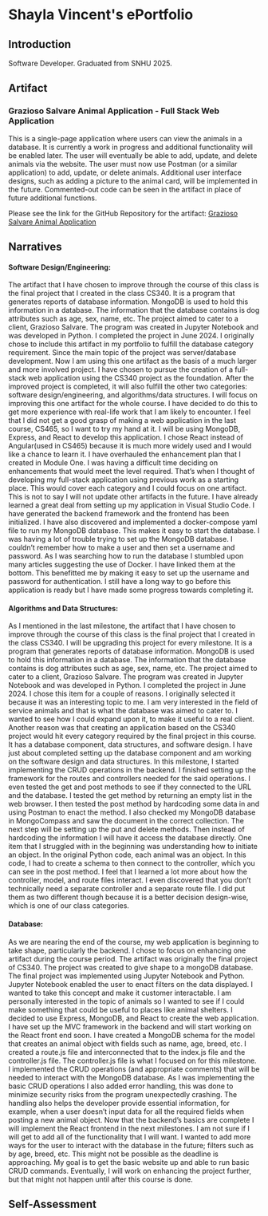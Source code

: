 # Shayla Vincent's ePortfolio
## Introduction
Software Developer. Graduated from SNHU 2025. 
## Artifact
### Grazioso Salvare Animal Application - Full Stack Web Application
This is a single-page application where users can view the animals in a database. It is currently a work in progress and additional functionality will be enabled later. The user will eventually be able to add, update, and delete animals via the website. The user must now use Postman (or a similar application) to add, update, or delete animals. Additional user interface designs, such as adding a picture to the animal card, will be implemented in the future. Commented-out code can be seen in the artifact in place of future additional functions.

Please see the link for the GitHub Repository for the artifact:
[Grazioso Salvare Animal Application](https://github.com/shaylavincen/Animal-Application)


## Narratives

#### Software Design/Engineering:
  The artifact that I have chosen to improve through the course of this class is the final project that I created in the class CS340. It is a program that generates reports of database information. MongoDB is used to hold this information in a database. The information that the database contains is dog attributes such as age, sex, name, etc. The project aimed to cater to a client, Grazioso Salvare. The program was created in Jupyter Notebook and was developed in Python. I completed the project in June 2024. 
  I originally chose to include this artifact in my portfolio to fulfill the database category requirement. Since the main topic of the project was server/database development. Now I am using this one artifact as the basis of a much larger and more involved project. I have chosen to pursue the creation of a full-stack web application using the CS340 project as the foundation. After the improved project is completed, it will also fulfill the other two categories: software design/engineering, and algorithms/data structures. I will focus on improving this one artifact for the whole course. I have decided to do this to get more experience with real-life work that I am likely to encounter. I feel that I did not get a good grasp of making a web application in the last course, CS465, so I want to try my hand at it. I will be using MongoDB, Express, and React to develop this application. I chose React instead of Angular(used in CS465) because it is much more widely used and I would like a chance to learn it. 
	I have overhauled the enhancement plan that I created in Module One. I was having a difficult time deciding on enhancements that would meet the level required. That’s when I thought of developing my full-stack application using previous work as a starting place. This would cover each category and I could focus on one artifact. This is not to say I will not update other artifacts in the future. 
	I have already learned a great deal from setting up my application in Visual Studio Code. I have generated the backend framework and the frontend has been initialized. I have also discovered and implemented a docker-compose yaml file to run my MongoDB database. This makes it easy to start the database. I was having a lot of trouble trying to set up the MongoDB database. I couldn’t remember how to make a user and then set a username and password. As I was searching how to run the database I stumbled upon many articles suggesting the use of Docker. I have linked them at the bottom. This benefitted me by making it easy to set up the username and password for authentication. 
	I still have a long way to go before this application is ready but I have made some progress towards completing it.
#### Algorithms and Data Structures:
  As I mentioned in the last milestone, the artifact that I have chosen to improve through the course of this class is the final project that I created in the class CS340. I will be upgrading this project for every milestone. It is a program that generates reports of database information. MongoDB is used to hold this information in a database. The information that the database contains is dog attributes such as age, sex, name, etc. The project aimed to cater to a client, Grazioso Salvare. The program was created in Jupyter Notebook and was developed in Python. I completed the project in June 2024. 
	I chose this item for a couple of reasons. I originally selected it because it was an interesting topic to me. I am very interested in the field of service animals and that is what the database was aimed to cater to. I wanted to see how I could expand upon it, to make it useful to a real client. Another reason was that creating an application based on the CS340 project would hit every category required by the final project in this course. It has a database component, data structures, and software design. I have just about completed setting up the database component and am working on the software design and data structures. 
	In this milestone, I started implementing the CRUD operations in the backend. I finished setting up the framework for the routes and controllers needed for the said operations. I even tested the get and post methods to see if they connected to the URL and the database. I tested the get method by returning an empty list in the web browser. I then tested the post method by hardcoding some data in and using Postman to enact the method. I also checked my MongoDB database in MongoCompass and saw the document in the correct collection. The next step will be setting up the put and delete methods. Then instead of hardcoding the information I will have it access the database directly. 
One item that I struggled with in the beginning was understanding how to initiate an object. In the original Python code, each animal was an object. In this code, I had to create a schema to then connect to the controller, which you can see in the post method. I feel that I learned a lot more about how the controller, model, and route files interact. I even discovered that you don’t technically need a separate controller and a separate route file. I did put them as two different though because it is a better decision design-wise, which is one of our class categories. 

#### Database:
  As we are nearing the end of the course, my web application is beginning to take shape, particularly the backend. I chose to focus on enhancing one artifact during the course period. The artifact was originally the final project of CS340. The project was created to give shape to a mongoDB database. The final project was implemented using Jupyter Notebook and Python. Jupyter Notebook enabled the user to enact filters on the data displayed. I wanted to take this concept and make it customer interactable. I am personally interested in the topic of animals so I wanted to see if I could make something that could be useful to places like animal shelters.  I decided to use Express, MongoDB, and React to create the web application. 
  I have set up the MVC framework in the backend and will start working on the React front end soon. I have created a MongoDB schema for the model that creates an animal object with fields such as name, age, breed, etc. I created a route.js file and interconnected that to the index.js file and the controller.js file. The controller.js file is what I focused on for this milestone. I implemented the CRUD operations (and appropriate comments) that will be needed to interact with the MongoDB database. As I was implementing the basic CRUD operations I also added error handling, this was done to minimize security risks from the program unexpectedly crashing. The handling also helps the developer provide essential information, for example, when a user doesn’t input data for all the required fields when posting a new animal object. 
  Now that the backend’s basics are complete I will implement the React frontend in the next milestones. I am not sure if I will get to add all of the functionality that I will want. I wanted to add more ways for the user to interact with the database in the future; filters such as by age, breed, etc. This might not be possible as the deadline is approaching. My goal is to get the basic website up and able to run basic CRUD commands. Eventually, I will work on enhancing the project further, but that might not happen until after this course is done. 


## Self-Assessment
